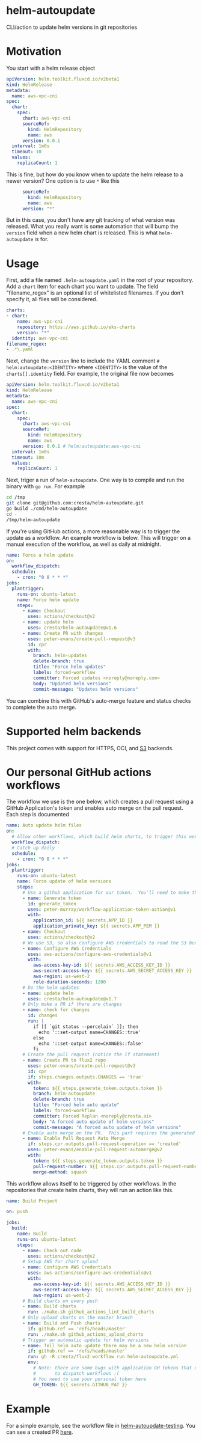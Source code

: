 # helm-autoupdate

CLI/action to update helm versions in git repositories

# Motivation

You start with a helm release object
```yaml
apiVersion: helm.toolkit.fluxcd.io/v2beta1
kind: HelmRelease
metadata:
  name: aws-vpc-cni
spec:
  chart:
    spec:
      chart: aws-vpc-cni
      sourceRef:
        kind: HelmRepository
        name: aws
      version: 0.0.1
  interval: 1m0s
  timeout: 10
  values:
    replicaCount: 1
```

This is fine, but how do you know when to update the helm release to a newer version?  One option is to use `*` like this
```yaml
      sourceRef:
        kind: HelmRepository
        name: aws
      version: "*"
```

But in this case, you don't have any git tracking of what version was released.  What you really want is some automation
that will bump the `version` field when a new helm chart is released.  This is what `helm-autoupdate` is for.

# Usage

First, add a file named `.helm-autoupdate.yaml` in the root of your repository.  Add a `chart` item for each chart you want to update.
The field "filename_regex" is an optional list of whitelisted filenames.  If you don't specify it, all files will be considered.

```yaml
charts:
- chart:
    name: aws-vpc-cni
    repository: https://aws.github.io/eks-charts
    version: "*"
  identity: aws-vpc-cni
filename_regex:
- .*\.yaml
```

Next, change the `version` line to include the YAML comment `# helm:autoupdate:<IDENTITY>` where `<IDENTITY>` is the value
of the `charts[].identity` field.  For example, the original file now becomes

```yaml
apiVersion: helm.toolkit.fluxcd.io/v2beta1
kind: HelmRelease
metadata:
  name: aws-vpc-cni
spec:
  chart:
    spec:
      chart: aws-vpc-cni
      sourceRef:
        kind: HelmRepository
        name: aws
      version: 0.0.1 # helm:autoupdate:aws-vpc-cni
  interval: 1m0s
  timeout: 10m
  values:
    replicaCount: 1
```

Next, triger a run of `helm-autoupdate`.  One way is to compile and run the binary with `go run`.  For example

```bash
cd /tmp
git clone git@github.com:cresta/helm-autoupdate.git
go build ./cmd/helm-autoupdate
cd -
/tmp/helm-autoupdate
```

If you're using GitHub actions, a more reasonable way is to trigger the update as a workflow.  An example workflow is
below.  This will trigger on a manual execution of the workflow, as well as daily at midnight.

```yaml
name: Force a helm update
on:
  workflow_dispatch:
  schedule:
    - cron: "0 0 * * *"
jobs:
  plantrigger:
    runs-on: ubuntu-latest
    name: Force helm update
    steps:
      - name: Checkout
        uses: actions/checkout@v2
      - name: update helm
        uses: cresta/helm-autoupdate@v1.6
      - name: Create PR with changes
        uses: peter-evans/create-pull-request@v3
        id: cpr
        with:
          branch: helm-updates
          delete-branch: true
          title: "Force helm updates"
          labels: forced-workflow
          committer: Forced updates <noreply@noreply.com>
          body: "Updated helm versions"
          commit-message: "Updates helm versions"

```

You can combine this with GitHub's auto-merge feature and status checks to complete the auto merge.

# Supported helm backends

This project comes with support for HTTPS, OCI, and [S3](./internal/helm/s3.go) backends.

# Our personal GitHub actions workflows

The workflow we use is the one below, which creates a pull request using a GitHub Application's token and enables auto
merge on the pull request.  Each step is documented

```yaml
name: Auto update helm files
on:
  # Allow other workflows, which build helm charts, to trigger this workflow as a push event on new chart pushes
  workflow_dispatch:
  # Catch up daily
  schedule:
    - cron: "0 0 * * *"
jobs:
  plantrigger:
    runs-on: ubuntu-latest
    name: Force update of helm versions
    steps:
      # Use a github application for our token.  You'll need to make the application and public a private key PEM as a secret
      - name: Generate token
        id: generate_token
        uses: peter-murray/workflow-application-token-action@v1
        with:
          application_id: ${{ secrets.APP_ID }}
          application_private_key: ${{ secrets.APP_PEM }}
      - name: Checkout
        uses: actions/checkout@v2
      # We use S3, so also configure AWS credentials to read the S3 bucket
      - name: Configure AWS Credentials
        uses: aws-actions/configure-aws-credentials@v1
        with:
          aws-access-key-id: ${{ secrets.AWS_ACCESS_KEY_ID }}
          aws-secret-access-key: ${{ secrets.AWS_SECRET_ACCESS_KEY }}
          aws-region: us-west-2
          role-duration-seconds: 1200
      # Do the helm updates
      - name: update helm
        uses: cresta/helm-autoupdate@v1.7
      # Only make a PR if there are changes
      - name: check for changes
        id: changes
        run: |
          if [[ `git status --porcelain` ]]; then
            echo '::set-output name=CHANGES::true'
          else
            echo '::set-output name=CHANGES::false'
          fi
      # Create the pull request (notice the if statement)
      - name: Create PR to flux2 repo
        uses: peter-evans/create-pull-request@v3
        id: cpr
        if: steps.changes.outputs.CHANGES == 'true'
        with:
          token: ${{ steps.generate_token.outputs.token }}
          branch: helm-autoupdate
          delete-branch: true
          title: "Forced helm auto update"
          labels: forced-workflow
          committer: Forced Replan <noreply@cresta.ai>
          body: "A forced auto update of helm versions"
          commit-message: "A forced auto update of helm versions"
      # Enable auto merge on the PR.  This part requires the generated token above
      - name: Enable Pull Request Auto Merge
        if: steps.cpr.outputs.pull-request-operation == 'created'
        uses: peter-evans/enable-pull-request-automerge@v2
        with:
          token: ${{ steps.generate_token.outputs.token }}
          pull-request-number: ${{ steps.cpr.outputs.pull-request-number }}
          merge-method: squash
```

This workflow allows itself to be triggered by other workflows.  In the repositories that create helm charts, they will
run an action like this.

```yaml
name: Build Project

on: push

jobs:
  build:
    name: Build
    runs-on: ubuntu-latest
    steps:
      - name: Check out code
        uses: actions/checkout@v2
      # Setup AWS for chart upload
      - name: Configure AWS Credentials
        uses: aws-actions/configure-aws-credentials@v1
        with:
          aws-access-key-id: ${{ secrets.AWS_ACCESS_KEY_ID }}
          aws-secret-access-key: ${{ secrets.AWS_SECRET_ACCESS_KEY }}
          aws-region: us-west-2
      # Build charts on every push
      - name: Build charts
        run: ./make.sh github_actions_lint_build_charts
      # Only upload charts on the master branch
      - name: Build and Push charts
        if: github.ref == 'refs/heads/master'
        run: ./make.sh github_actions_upload_charts
      # Trigger an automatic update for helm versions
      - name: Tell helm auto update there may be a new helm version
        if: github.ref == 'refs/heads/master'
        run: gh -R cresta/flux2 workflow run helm-autoupdate.yml
        env:
          # Note: there are some bugs with application GH tokens that don't allow them
          #       to dispatch workflows :(
          # You need to use your personal token here
          GH_TOKEN: ${{ secrets.GITHUB_PAT }}

```

# Example

For a simple example, see the workflow file in [helm-autoupdate-testing](https://github.com/cresta/helm-autoupdate-testing/blob/main/.github/workflows/update-helm-versions.yaml).  You can see a created PR [here](https://github.com/cresta/helm-autoupdate-testing/pull/2).
